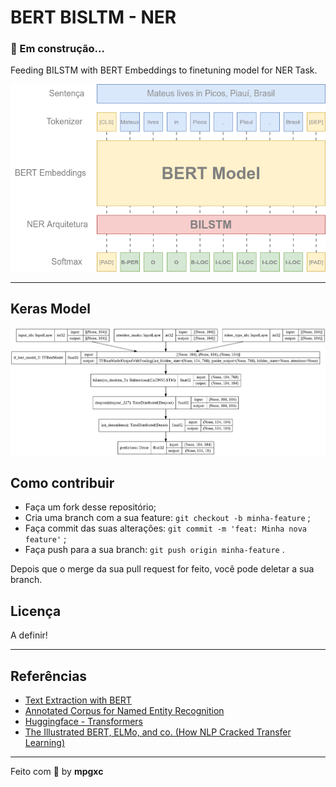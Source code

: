 # BERT BISLTM - NER 

### 🚧 Em construção...

Feeding BILSTM with BERT Embeddings to finetuning model for NER Task.

![image](./.github/ber_bilstm_arch.png)

---
## Keras Model
![image](./.github/model.png)

## Como contribuir

* Faça um fork desse repositório;
* Cria uma branch com a sua feature: `git checkout -b minha-feature` ;
* Faça commit das suas alterações: `git commit -m 'feat: Minha nova feature'` ;
* Faça push para a sua branch: `git push origin minha-feature` .

Depois que o merge da sua pull request for feito, você pode deletar a sua branch.

## Licença

A definir!

---

## Referências
* [Text Extraction with BERT](https://keras.io/examples/nlp/text_extraction_with_bert/)
* [Annotated Corpus for Named Entity Recognition](https://www.kaggle.com/abhinavwalia95/entity-annotated-corpus)
* [Huggingface - Transformers](https://github.com/huggingface/transformers)
* [The Illustrated BERT, ELMo, and co. (How NLP Cracked Transfer Learning)](http://jalammar.github.io/illustrated-bert/)
---

Feito com 💜 by **mpgxc**
